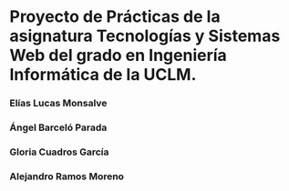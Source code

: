 # Proyecto de Prácticas de la asignatura Tecnologías y Sistemas Web del grado en Ingeniería Informática de la UCLM.
### Elías Lucas Monsalve 
### Ángel Barceló Parada
### Gloria Cuadros García
### Alejandro Ramos Moreno
